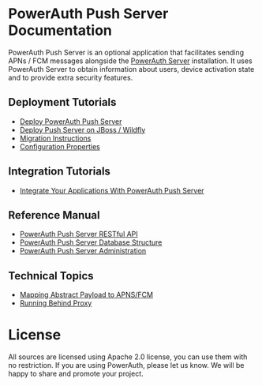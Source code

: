# PowerAuth Push Server Documentation

PowerAuth Push Server is an optional application that facilitates sending APNs / FCM messages alongside the [PowerAuth Server](https://github.com/wultra/powerauth-server) installation. It uses PowerAuth Server to obtain information about users, device activation state and to provide extra security features.

## Deployment Tutorials

- [Deploy PowerAuth Push Server](./Deploying-Push-Server.md)
- [Deploy Push Server on JBoss / Wildfly](./Deploying-Wildfly.md)
- [Migration Instructions](./Migration-Instructions.md)
- [Configuration Properties](./Configuration-Properties.md)

## Integration Tutorials

- [Integrate Your Applications With PowerAuth Push Server](./Push-Server-Integration.md)

## Reference Manual

- [PowerAuth Push Server RESTful API](./Push-Server-API.md)
- [PowerAuth Push Server Database Structure](./Push-Server-Database.md)
- [PowerAuth Push Server Administration](./Push-Server-Administration.md)

## Technical Topics

- [Mapping Abstract Payload to APNS/FCM](./Push-Message-Payload-Mapping.md)
- [Running Behind Proxy](./Running-Behind-Proxy.md)

# License

All sources are licensed using Apache 2.0 license, you can use them with no restriction. If you are using PowerAuth, please let us know. We will be happy to share and promote your project.
